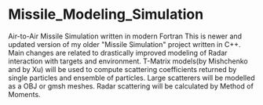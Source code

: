 # Missile_Modeling_Simulation
Air-to-Air Missile Simulation written in modern Fortran
This is newer and updated version of my older "Missile Simulation" project
written in C++.
Main changes are related to drastically improved modeling of Radar interaction
with targets and environment.
T-Matrix models(by Mishchenko and by Xu) will be used to compute scattering coefficients returned by
single particles and ensemble of particles.
Large scatterers will be modelled as a OBJ or gmsh meshes.
Radar scattering will be calculated by Method of Moments.

